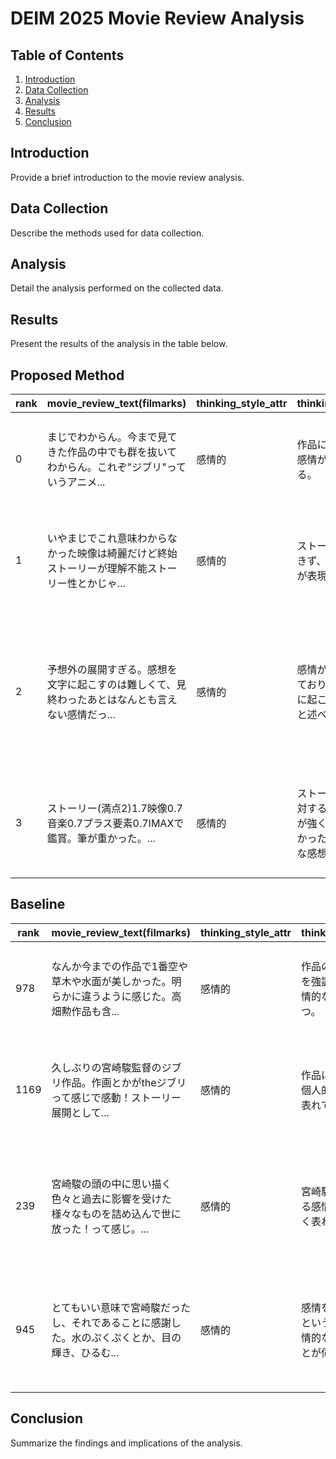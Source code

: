 # DEIM 2025 Movie Review Analysis

## Table of Contents
1. [Introduction](#introduction)
2. [Data Collection](#data-collection)
3. [Analysis](#analysis)
4. [Results](#results)
5. [Conclusion](#conclusion)

## Introduction
Provide a brief introduction to the movie review analysis.

## Data Collection
Describe the methods used for data collection.

## Analysis
Detail the analysis performed on the collected data.

## Results
Present the results of the analysis in the table below.


## Proposed Method
|rank| movie_review_text(filmarks)| thinking_style_attr | thinking_style_text | tone_attr | tone_text| information_view_attr | information_view_text | expression_style_attr | expression_style_text| overall_personality | similarity | thinking_style_score | tone_score | expression_style_score | information_view_score | total_score |
|-|---|-|-|-|-|-|--|-|-|-|--|--|--|--|--|-|
| 0 | まじでわからん。今まで見てきた作品の中でも群を抜いてわからん。これぞ"ジブリ"っていうアニメ... | 感情的| 作品に対する困惑や感情が強く表れている。| 否定的| 理解できないという否定的な感情が強調されている。 | 詳細志向| 作品の細部や過去作との関連に注目している。 | カジュアル | 口語的な表現が多く、感情を率直に表現している。 | NaN | 0.893911 | 0.900305| 0.922187 | 0.937889 | 0.0| 2.760380|
| 1 | いやまじでこれ意味わからなかった映像は綺麗だけど終始ストーリーが理解不能ストーリー性とかじゃ... | 感情的| ストーリーが理解できず、混乱した感情が表現されている。 | 否定的| 映像は綺麗だが、ストーリーに対する不満が強く表れている。 | 詳細志向| 作品の背景や関連性について考察しているが、理解できなかったという点が強調されている。 | カジュアル | 口語的な表現が多く、感情を率直に表現している。 | NaN | 0.892382 | 0.902244| 0.880834 | 0.937889 | 0.0| 2.720967|
| 2 | 予想外の展開すぎる。感想を文字に起こすのは難しくて、見終わったあとはなんとも言えない感情だっ... | 感情的| 感情が強く表現されており、感想を文字に起こすのが難しいと述べている。 | 肯定的| 宮崎駿の集大成としての評価が高く、わくわくしたというポジティブな感情が伝わる。 | 評価不能| 具体的な詳細や大局的な視点についての言及が不足している。| カジュアル | 感情的な表現が多く、カジュアルな言い回しが見受けられる。 | NaN | 0.901635 | 0.889941| 0.000000 | 0.987295 | 0.0| 1.877236|
| 3 | ストーリー(満点2)1.7映像0.7音楽0.7プラス要素0.7IMAXで鑑賞。筆が重かった。... | 感情的| ストーリーや映像に対する感情的な反応が強く、理解できなかったという主観的な感想が多い。 | 否定的| 全体的に楽しめなかったという否定的な感情が表れている。 | 詳細志向| 具体的な要素やシーンについて言及しており、細部に対する関心が見られる。| カジュアル | 感情を率直に表現しており、カジュアルな言葉遣いが感じられる。 | NaN | 0.896071 | 0.000000| 0.932516 | 0.944026 | 0.0| 1.876541|


## Baseline


| rank | movie_review_text(filmarks) | thinking_style_attr | thinking_style_text | tone_attr | tone_text | information_view_attr | information_view_text | expression_style_attr | expression_style_text | overall_personality | similarity | thinking_style_score | tone_score | expression_style_score | information_view_score | total_score |
|--|--|-|-|-|-|-|-|-|-|-|--|--|--|--|--|-|
| 978  | なんか今までの作品で1番空や草木や水面が美しかった。明らかに違うように感じた。高畑勲作品も含... | 感情的 | 作品の美しさや感動を強調しており、感情的な表現が目立つ。 | 肯定的 | 全体的に作品に対する高い評価と感動が表れている。 | 詳細志向 | 具体的な要素（空や草木、水面）に言及し、作品の美しさを詳細に述べている。 | カジュアル | 親しみやすい言葉遣いで、感情を率直に表現している。 | NaN | 1.000000 | 0.0 | 0.0 | 0.000000 | 0.0 | 0.000000 |
| 1169 | 久しぶりの宮崎駿監督のジブリ作品。作画とかがtheジブリって感じで感動！ストーリー展開として... | 感情的 | 作品に対する感動や個人的な好みが強く表れている。 | 肯定的 | 全体的に作品に対する好意的な感想が述べられている。 | 詳細志向 | ストーリーの理解や作画の細部に対する言及がある。 | カジュアル | 親しみやすい言葉遣いで感想が表現されている。 | NaN | 0.911984 | 0.0 | 0.0 | 0.000000 | 0.0 | 0.000000 |
| 239  | 宮崎駿の頭の中に思い描く色々と過去に影響を受けた様々なものを詰め込んで世に放った！って感じ。... | 感情的 | 宮崎駿の作品に対する感情的な反応が強く表れている。 | 肯定的 | 作品の美しさや影響を受けたことに対するポジティブな感情が伝わる。 | 詳細志向 | 具体的な作品の要素や過去作との関連について言及している。 | カジュアル | 親しみやすい言葉遣いで感情を表現している。 | NaN | 0.910692 | 0.0 | 0.0 | 0.926096 | 0.0 | 0.926096 |
| 945  | とてもいい意味で宮崎駿だったし、それであることに感謝した。水のぷくぷくとか、目の輝き、ひるむ... | 感情的 | 感情を揺さぶられたという表現から、感情的な反応が強いことが伺える。 | 肯定的 | 全体的にポジティブな感情が表現されており、感謝の気持ちが強い。 | 詳細志向 | 具体的な要素（キャラデザインや動作）に言及しており、詳細に注目している。 | カジュアル | 親しみやすい言葉遣いで、カジュアルな表現が多い。 | NaN | 0.907242 | 0.0 | 0.0 | 0.942405 | 0.0 | 0.942405 |

## Conclusion
Summarize the findings and implications of the analysis.